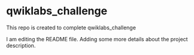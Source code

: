 # qwiklabs_challenge
This repo is created to complete qwiklabs_challenge

I am editing the README file. Adding some more details about the project description.
